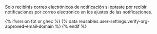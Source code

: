 Solo recibirás correo electrónicos de notificación si optaste por recibir notificaciones por correo electrónico en los ajustes de las notificaciones.

{% ifversion fpt or ghec %}
{% data reusables.user-settings.verify-org-approved-email-domain %}
{% endif %}
